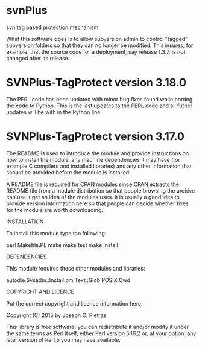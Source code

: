 # svnPlus
svn tag based protection mechanism

What this software does is to allow subversion admin to control "tagged" subversion folders so that they can no longer be modified.
This insures, for example, that the source code for a deployment, say release 1.3.7, is not changed after its release.


SVNPlus-TagProtect version 3.18.0
=================================
The PERL code has been updated with minor bug fixes found while porting the code to Python.
This is the last updates to the PERL code and all futher updates will be with in the Python line.




SVNPlus-TagProtect version 3.17.0
=================================

The README is used to introduce the module and provide instructions on
how to install the module, any machine dependencies it may have (for
example C compilers and installed libraries) and any other information
that should be provided before the module is installed.

A README file is required for CPAN modules since CPAN extracts the
README file from a module distribution so that people browsing the
archive can use it get an idea of the modules uses. It is usually a
good idea to provide version information here so that people can
decide whether fixes for the module are worth downloading.

INSTALLATION

To install this module type the following:

   perl Makefile.PL
   make
   make test
   make install

DEPENDENCIES

This module requires these other modules and libraries:

   autodie
   Sysadm::Install.pm
   Text::Glob
   POSIX
   Cwd

COPYRIGHT AND LICENCE

Put the correct copyright and licence information here.

Copyright (C) 2015 by Joseph C. Pietras

This library is free software; you can redistribute it and/or modify
it under the same terms as Perl itself, either Perl version 5.16.2 or,
at your option, any later version of Perl 5 you may have available.
